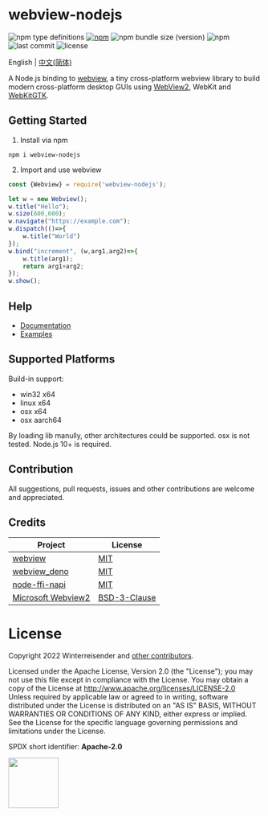 # webview-nodejs

![npm type definitions](https://img.shields.io/npm/types/webview-nodejs?label=%20&logo=typescript&logoColor=white)
[![npm](https://img.shields.io/npm/v/webview-nodejs)](https://www.npmjs.com/package/webview-nodejs) ![npm bundle size (version)](https://img.shields.io/bundlephobia/min/webview-nodejs/latest) ![npm](https://img.shields.io/npm/dt/webview-nodejs)
![last commit](https://img.shields.io/github/last-commit/Winterreisender/webviewko)
![license](https://img.shields.io/github/license/Winterreisender/webviewko?color=3DA639)

English | [中文(简体)](docs/README.zh-Hans.md) 

A Node.js binding to [webview](https://github.com/webview/webview), a tiny cross-platform webview library to build modern cross-platform desktop GUIs using [WebView2](https://developer.microsoft.com/en-us/microsoft-edge/webview2/), WebKit and [WebKitGTK](https://webkitgtk.org/).


## Getting Started

1. Install via npm
```shell
npm i webview-nodejs
```
2. Import and use webview
```js
const {Webview} = require('webview-nodejs');

let w = new Webview();
w.title("Hello");
w.size(600,600);
w.navigate("https://example.com");
w.dispatch(()=>{
    w.title("World")
});
w.bind("increment", (w,arg1,arg2)=>{
    w.title(arg1);
    return arg1+arg2;
});
w.show();
```

## Help

- [Documentation](https://winterreisender.github.io/webview-nodejs/tsdoc/index.html)
- [Examples](test/)

## Supported Platforms

Build-in support:
- win32 x64
- linux x64
- osx x64
- osx aarch64

By loading lib manully, other architectures could be supported. osx is not tested. Node.js 10+ is required.

## Contribution

All suggestions, pull requests, issues and other contributions are welcome and appreciated.

## Credits

| Project | License |
|---|---|
| [webview](https://github.com/webview/webview)                                | [MIT](https://github.com/webview/webview/blob/master/LICENSE)                |
| [webview_deno](https://github.com/webview/webview_deno)                      | [MIT](https://github.com/webview/webview_deno/blob/master/LICENSE)           |
| [node-ffi-napi](https://github.com/node-ffi-napi/node-ffi-napi)              | [MIT](https://github.com/node-ffi-napi/node-ffi-napi/blob/master/LICENSE)    |
| [Microsoft Webview2](https://www.nuget.org/packages/Microsoft.Web.WebView2/) | [BSD-3-Clause](https://www.nuget.org/packages/Microsoft.Web.WebView2/1.0.1245.22/License)     |

# License

Copyright 2022 Winterreisender and [other contributors](https://github.com/Winterreisender/webview-nodejs/graphs/contributors).

Licensed under the Apache License, Version 2.0 (the "License"); you may not use this file except in compliance with the License. You may obtain a copy of the License at http://www.apache.org/licenses/LICENSE-2.0  
Unless required by applicable law or agreed to in writing, software distributed under the License is distributed on an "AS IS" BASIS, WITHOUT WARRANTIES OR CONDITIONS OF ANY KIND, either express or implied.  
See the License for the specific language governing permissions and limitations under the License.

SPDX short identifier: **Apache-2.0**

<img src="https://opensource.org/sites/default/files/public/OSIApproved.svg" width="100" />

